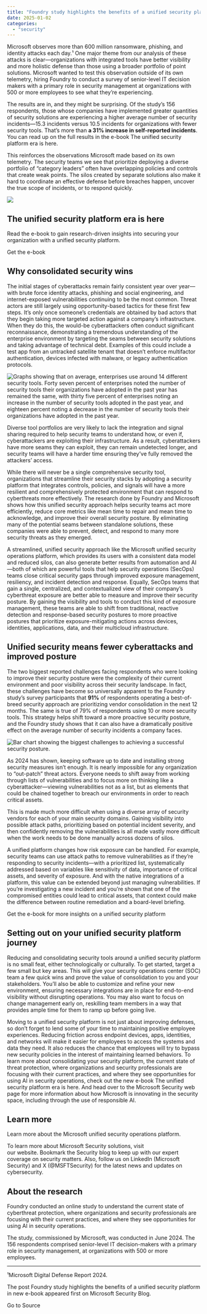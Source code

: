 ```yaml
---
title: "Foundry study highlights the benefits of a unified security platform in new e-book"
date: 2025-01-02
categories: 
  - "security"
---
```


Microsoft observes more than 600 million ransomware, phishing, and identity attacks each day.¹ One major theme from our analysis of these attacks is clear—organizations with integrated tools have better visibility and more holistic defense than those using a broader portfolio of point solutions. Microsoft wanted to test this observation outside of its own telemetry, hiring Foundry to conduct a survey of senior-level IT decision makers with a primary role in security management at organizations with 500 or more employees to see what they’re experiencing.

The results are in, and they might be surprising. Of the study’s 156 respondents, those whose companies have implemented greater quantities of security solutions are experiencing a higher average number of security incidents—15.3 incidents versus 10.5 incidents for organizations with fewer security tools. That’s more than **a 31% increase in self-reported incidents**. You can read up on the full results in the e-book The unified security platform era is here.

This reinforces the observations Microsoft made based on its own telemetry. The security teams we see that prioritize deploying a diverse portfolio of “category leaders” often have overlapping policies and controls that create weak points. The silos created by separate solutions also make it hard to coordinate an effective defense before breaches happen, uncover the true scope of incidents, or to respond quickly.

![](https://www.microsoft.com/en-us/security/blog/wp-content/uploads/2024/12/original.png)

## The unified security platform era is here

Read the e-book to gain research-driven insights into securing your organization with a unified security platform.

Get the e-book

## Why consolidated security wins

The initial stages of cyberattacks remain fairly consistent year over year—with brute force identity attacks, phishing and social engineering, and internet-exposed vulnerabilities continuing to be the most common. Threat actors are still largely using opportunity-based tactics for these first few steps. It’s only once someone’s credentials are obtained by bad actors that they begin taking more targeted action against a company’s infrastructure. When they do this, the would-be cyberattackers often conduct significant reconnaissance, demonstrating a tremendous understanding of the enterprise environment by targeting the seams between security solutions and taking advantage of technical debt. Examples of this could include a test app from an untracked satellite tenant that doesn’t enforce multifactor authentication, devices infected with malware, or legacy authentication protocols.

![Graphs showing that on average, enterprises use around 14 different security tools. Forty seven percent of enterprises noted the number of security tools their organizations have adopted in the past year has remained the same, with thirty five percent of enterprises noting an increase in the number of security tools adopted in the past year, and eighteen percent noting a decrease in the number of security tools their organizations have adopted in the past year.](https://www.microsoft.com/en-us/security/blog/wp-content/uploads/2024/12/Picture1-7-1024x543.webp)

Diverse tool portfolios are very likely to lack the integration and signal sharing required to help security teams to understand how, or even if, cyberattackers are exploiting their infrastructure. As a result, cyberattackers have more seams they can exploit, they can remain undetected longer, and security teams will have a harder time ensuring they’ve fully removed the attackers’ access.

While there will never be a single comprehensive security tool, organizations that streamline their security stacks by adopting a security platform that integrates controls, policies, and signals will have a more resilient and comprehensively protected environment that can respond to cyberthreats more effectively. The research done by Foundry and Microsoft shows how this unified security approach helps security teams act more efficiently, reduce core metrics like mean time to repair and mean time to acknowledge, and improve their overall security posture. By eliminating many of the potential seams between standalone solutions, these companies were able to prevent, detect, and respond to many more security threats as they emerged.

A streamlined, unified security approach like the Microsoft unified security operations platform, which provides its users with a consistent data model and reduced silos, can also generate better results from automation and AI—both of which are powerful tools that help security operations (SecOps) teams close critical security gaps through improved exposure management, resiliency, and incident detection and response. Equally, SecOps teams that gain a single, centralized, and contextualized view of their company’s cyberthreat exposure are better able to measure and improve their security posture. By gaining the visibility and tools to conduct this kind of exposure management, these teams are able to shift from traditional, reactive detection and response-based security postures to more proactive postures that prioritize exposure-mitigating actions across devices, identities, applications, data, and their multicloud infrastructure.

## Unified security means fewer cyberattacks and improved posture

The two biggest reported challenges facing respondents who were looking to improve their security posture were the complexity of their current environment and poor visibility across their security landscape. In fact, these challenges have become so universally apparent to the Foundry study’s survey participants that **91%** of respondents operating a best-of-breed security approach are prioritizing vendor consolidation in the next 12 months. The same is true of 79% of respondents using 10 or more security tools. This strategy helps shift toward a more proactive security posture, and the Foundry study shows that it can also have a dramatically positive effect on the average number of security incidents a company faces.  

![Bar chart showing the biggest challenges to achieving a successful security posture.](https://www.microsoft.com/en-us/security/blog/wp-content/uploads/2024/12/Picture2-6-1024x773.webp)

As 2024 has shown, keeping software up to date and installing strong security measures isn’t enough. It is nearly impossible for any organization to “out-patch” threat actors. Everyone needs to shift away from working through lists of vulnerabilities and to focus more on thinking like a cyberattacker—viewing vulnerabilities not as a list, but as elements that could be chained together to breach our environments in order to reach critical assets.

This is made much more difficult when using a diverse array of security vendors for each of your main security domains. Gaining visibility into possible attack paths, prioritizing based on potential incident severity, and then confidently removing the vulnerabilities is all made vastly more difficult when the work needs to be done manually across dozens of silos.

A unified platform changes how risk exposure can be handled. For example, security teams can use attack paths to remove vulnerabilities as if they’re responding to security incidents—with a prioritized list, systematically addressed based on variables like sensitivity of data, importance of critical assets, and severity of exposure. And with the native integrations of a platform, this value can be extended beyond just managing vulnerabilities. If you’re investigating a new incident and you’re shown that one of the compromised entities could lead to critical assets, that context could make the difference between routine remediation and a board-level briefing.

Get the e-book for more insights on a unified security platform

## Setting out on your unified security platform journey

Reducing and consolidating security tools around a unified security platform is no small feat, either technologically or culturally. To get started, target a few small but key areas. This will give your security operations center (SOC) team a few quick wins and prove the value of consolidation to you and your stakeholders. You’ll also be able to customize and refine your new environment, ensuring necessary integrations are in place for end-to-end visibility without disrupting operations. You may also want to focus on change management early on, reskilling team members in a way that provides ample time for them to ramp up before going live.

Moving to a unified security platform is not just about improving defenses, so don’t forget to lend some of your time to maintaining positive employee experiences. Reducing friction across endpoint devices, apps, identities, and networks will make it easier for employees to access the systems and data they need. It also reduces the chance that employees will try to bypass new security policies in the interest of maintaining learned behaviors. To learn more about consolidating your security platform, the current state of threat protection, where organizations and security professionals are focusing with their current practices, and where they see opportunities for using AI in security operations, check out the new e-book The unified security platform era is here. And head over to the Microsoft Security web page for more information about how Microsoft is innovating in the security space, including through the use of responsible AI.

## Learn more

Learn more about the Microsoft unified security operations platform.

To learn more about Microsoft Security solutions, visit our website. Bookmark the Security blog to keep up with our expert coverage on security matters. Also, follow us on LinkedIn (Microsoft Security) and X (@MSFTSecurity) for the latest news and updates on cybersecurity.

## About the research 

Foundry conducted an online study to understand the current state of cyberthreat protection, where organizations and security professionals are focusing with their current practices, and where they see opportunities for using AI in security operations.  

The study, commissioned by Microsoft, was conducted in June 2024. The 156 respondents comprised senior-level IT decision-makers with a primary role in security management, at organizations with 500 or more employees.  

* * *

¹Microsoft Digital Defense Report 2024.

The post Foundry study highlights the benefits of a unified security platform in new e-book appeared first on Microsoft Security Blog.

Go to Source

